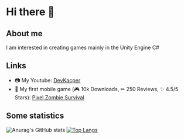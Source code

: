 # Hi there 👋

## About me
I am interested in creating games mainly in the Unity Engine C#

## Links
- 📷 My Youtube: [DevKacper](https://www.youtube.com/c/DevKacper)
- 📱 My first mobile game (🎮 10k Downloads, ✏ 250 Reviews, ✨ 4.5/5 Stars): [Pixel Zombie Survival](https://play.google.com/store/apps/details?id=com.KDApps.PixelZombieSurvival)

## Some statistics
![Anurag's GitHub stats](https://github-readme-stats.vercel.app/api?username=KacperGra&show_icons=true&theme=dark&count_private=true)
[![Top Langs](https://github-readme-stats.vercel.app/api/top-langs/?username=KacperGra&layout=compact&hide=CMake,Makefile,ShaderLab)](https://github.com/anuraghazra/github-readme-stats)
